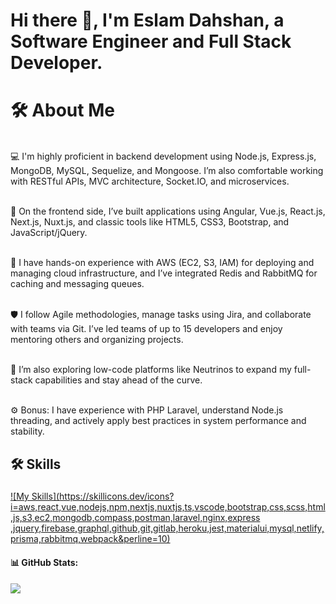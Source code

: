 <h1 align="left">Hi there 👋, I'm Eslam Dahshan, a Software Engineer and Full Stack Developer.</h1>

###

<h1>🛠 About Me</h1><br>
💻 I'm highly proficient in backend development using Node.js, Express.js, MongoDB, MySQL, Sequelize, and Mongoose. I’m also comfortable working with RESTful APIs, MVC architecture, Socket.IO, and microservices.<br><br>

🎨 On the frontend side, I’ve built applications using Angular, Vue.js, React.js, Next.js, Nuxt.js, and classic tools like HTML5, CSS3, Bootstrap, and JavaScript/jQuery.<br><br>

🚀 I have hands-on experience with AWS (EC2, S3, IAM) for deploying and managing cloud infrastructure, and I’ve integrated Redis and RabbitMQ for caching and messaging queues.<br><br>

🛡 I follow Agile methodologies, manage tasks using Jira, and collaborate with teams via Git. I’ve led teams of up to 15 developers and enjoy mentoring others and organizing projects.<br><br>

🧠 I’m also exploring low-code platforms like Neutrinos to expand my full-stack capabilities and stay ahead of the curve.<br><br>

⚙️ Bonus: I have experience with PHP Laravel, understand Node.js threading, and actively apply best practices in system performance and stability.<br>

###
<h2 align="left"> 🛠 Skills</h2>

###
[![My Skills](https://skillicons.dev/icons?i=aws,react,vue,nodejs,npm,nextjs,nuxtjs,ts,vscode,bootstrap,css,scss,html,js,s3,ec2,mongodb,compass,postman,laravel,nginx,express
,jquery,firebase,graphql,github,git,gitlab,heroku,jest,materialui,mysql,netlify,prisma,rabbitmq,webpack&perline=10)](https://skillicons.dev)
<!-- 
<div align="left">
react
Amro
ts
Amro
vscode
Amro
tailwind
Amro
js
Amro
html
Amro
css
Amro
Amro Al Nagme
bootstrap

  <img src="https://cdn.jsdelivr.net/gh/devicons/devicon@latest/icons/angularjs/angularjs-original.svg" height="40" alt="javascript logo"  />
  <img width="12" />
  <img src="https://cdn.jsdelivr.net/gh/devicons/devicon@latest/icons/angularmaterial/angularmaterial-plain.svg" alt="angularmaterial
 logo"
 />
  <img width="12" />
  <img src="https://cdn.jsdelivr.net/gh/devicons/devicon/icons/javascript/javascript-original.svg" height="40" alt="javascript logo"  />
  <img width="12" />
  <img src="https://cdn.jsdelivr.net/gh/devicons/devicon/icons/javascript/javascript-original.svg" height="40" alt="javascript logo"  />
  <img width="12" />
  <img src="https://cdn.jsdelivr.net/gh/devicons/devicon/icons/javascript/javascript-original.svg" height="40" alt="javascript logo"  />
  <img width="12" />
  <img src="https://cdn.jsdelivr.net/gh/devicons/devicon/icons/javascript/javascript-original.svg" height="40" alt="javascript logo"  />
  <img width="12" />
  <img src="https://cdn.jsdelivr.net/gh/devicons/devicon/icons/javascript/javascript-original.svg" height="40" alt="javascript logo"  />
  <img width="12" />

  <img src="https://cdn.jsdelivr.net/gh/devicons/devicon/icons/javascript/javascript-original.svg" height="40" alt="javascript logo"  />
  <img width="12" />
  <img src="https://cdn.jsdelivr.net/gh/devicons/devicon/icons/typescript/typescript-original.svg" height="40" alt="typescript logo"  />
  <img width="12" />
  <img src="https://cdn.jsdelivr.net/gh/devicons/devicon/icons/nodejs/nodejs-original.svg" height="40" alt="nodejs logo"  />
  <img width="12" />
  <img src="https://cdn.jsdelivr.net/gh/devicons/devicon/icons/nextjs/nextjs-original.svg" height="40" alt="nextjs logo"  />
  <img width="12" />
  <img src="https://cdn.jsdelivr.net/gh/devicons/devicon/icons/react/react-original.svg" height="40" alt="react logo"  />
  <img width="12" />
  <img src="https://cdn.jsdelivr.net/gh/devicons/devicon/icons/mysql/mysql-original.svg" height="40" alt="mysql logo"  />
  <img width="12" />
  <img src="https://cdn.jsdelivr.net/gh/devicons/devicon/icons/postgresql/postgresql-original.svg" height="40" alt="postgresql logo"  />
  <img width="12" />
  <img src="https://cdn.jsdelivr.net/gh/devicons/devicon/icons/mongodb/mongodb-original.svg" height="40" alt="mongodb logo"  />
  <img width="12" />
  <img src="https://cdn.jsdelivr.net/gh/devicons/devicon/icons/git/git-original.svg" height="40" alt="git logo"  />
  <img width="12" />
  <img src="https://cdn.jsdelivr.net/gh/devicons/devicon/icons/graphql/graphql-plain.svg" height="40" alt="graphql logo"  />
  <img width="12" />
  <img src="https://cdn.jsdelivr.net/gh/devicons/devicon/icons/jira/jira-original.svg" height="40" alt="jira logo"  />
</div> -->



#### 📊 GitHub Stats:

![](https://github-readme-stats.vercel.app/api/top-langs/?username=eslamdahshan61&theme=dark&hide_border=true&include_all_commits=true&count_private=true&layout=compact)

